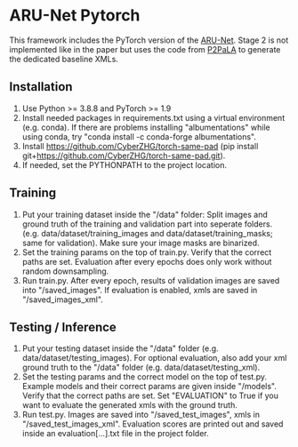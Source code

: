 # ARU-Net Pytorch
 
This framework includes the PyTorch version of the [ARU-Net](https://github.com/TobiasGruening/ARU-Net). Stage 2 is not implemented like in the paper but uses the code from [P2PaLA](https://github.com/lquirosd/P2PaLA) to generate the dedicated baseline XMLs.

## Installation
1. Use Python >= 3.8.8 and PyTorch >= 1.9
2. Install needed packages in requirements.txt using a virtual environment (e.g. conda). If there are problems installing "albumentations" while using conda, try "conda install -c conda-forge albumentations". 
3. Install https://github.com/CyberZHG/torch-same-pad (pip install git+https://github.com/CyberZHG/torch-same-pad.git).
4. If needed, set the PYTHONPATH to the project location.

## Training
1. Put your training dataset inside the "/data" folder: Split images and ground truth of the training and validation part into seperate folders. (e.g. data/dataset/training_images and data/dataset/training_masks; same for validation). Make sure your image masks are binarized.
2. Set the training params on the top of train.py. Verify that the correct paths are set. Evaluation after every epochs does only work without random downsampling.
3. Run train.py. After every epoch, results of validation images are saved into "/saved_images". If evaluation is enabled, xmls are saved in "/saved_images_xml".


## Testing / Inference 
1. Put your testing dataset inside the "/data" folder (e.g. data/dataset/testing_images). For optional evaluation, also add your xml ground truth to the "/data" folder (e.g. data/dataset/testing_xml).
2. Set the testing params and the correct model on the top of test.py. Example models and their correct params are given inside "/models". Verify that the correct paths are set. Set "EVALUATION" to True if you want to evaluate the generated xmls with the ground truth.
3. Run test.py. Images are saved into "/saved_test_images", xmls in "/saved_test_images_xml". Evaluation scores are printed out and saved inside an evaluation[...].txt file in the project folder.
